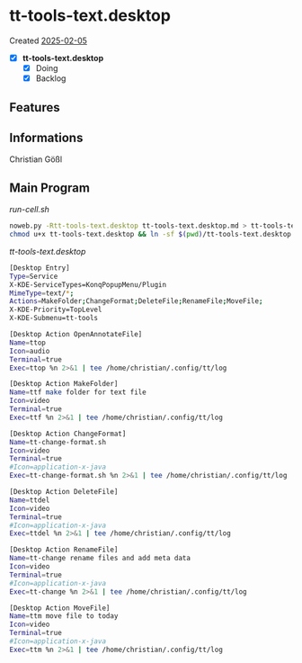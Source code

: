 # tt-tools-text.desktop
Created [2025-02-05](2025-02-05)

- [X] **tt-tools-text.desktop**
    - [X] Doing
    - [X] Backlog

## Features



## Informations
 Christian Gößl
## Main Program


*run-cell.sh*
```bash
noweb.py -Rtt-tools-text.desktop tt-tools-text.desktop.md > tt-tools-text.desktop && echo 'tt-tools-text.desktop' && date 
chmod u+x tt-tools-text.desktop && ln -sf $(pwd)/tt-tools-text.desktop ~/.local/share/kservices5/ServiceMenus/tt-tools-text.desktop && echo 'fertig'
```



*tt-tools-text.desktop*
```bash
[Desktop Entry]
Type=Service
X-KDE-ServiceTypes=KonqPopupMenu/Plugin
MimeType=text/*;
Actions=MakeFolder;ChangeFormat;DeleteFile;RenameFile;MoveFile;
X-KDE-Priority=TopLevel
X-KDE-Submenu=tt-tools

[Desktop Action OpenAnnotateFile]
Name=ttop
Icon=audio
Terminal=true
Exec=ttop %n 2>&1 | tee /home/christian/.config/tt/log

[Desktop Action MakeFolder]
Name=ttf make folder for text file
Icon=video
Terminal=true
Exec=ttf %n 2>&1 | tee /home/christian/.config/tt/log

[Desktop Action ChangeFormat]
Name=tt-change-format.sh
Icon=video
Terminal=true
#Icon=application-x-java
Exec=tt-change-format.sh %n 2>&1 | tee /home/christian/.config/tt/log

[Desktop Action DeleteFile]
Name=ttdel
Icon=video
Terminal=true
#Icon=application-x-java
Exec=ttdel %n 2>&1 | tee /home/christian/.config/tt/log

[Desktop Action RenameFile]
Name=tt-change rename files and add meta data
Icon=video
Terminal=true
#Icon=application-x-java
Exec=tt-change %n 2>&1 | tee /home/christian/.config/tt/log

[Desktop Action MoveFile]
Name=ttm move file to today
Icon=video
Terminal=true
#Icon=application-x-java
Exec=ttm %n 2>&1 | tee /home/christian/.config/tt/log


```
